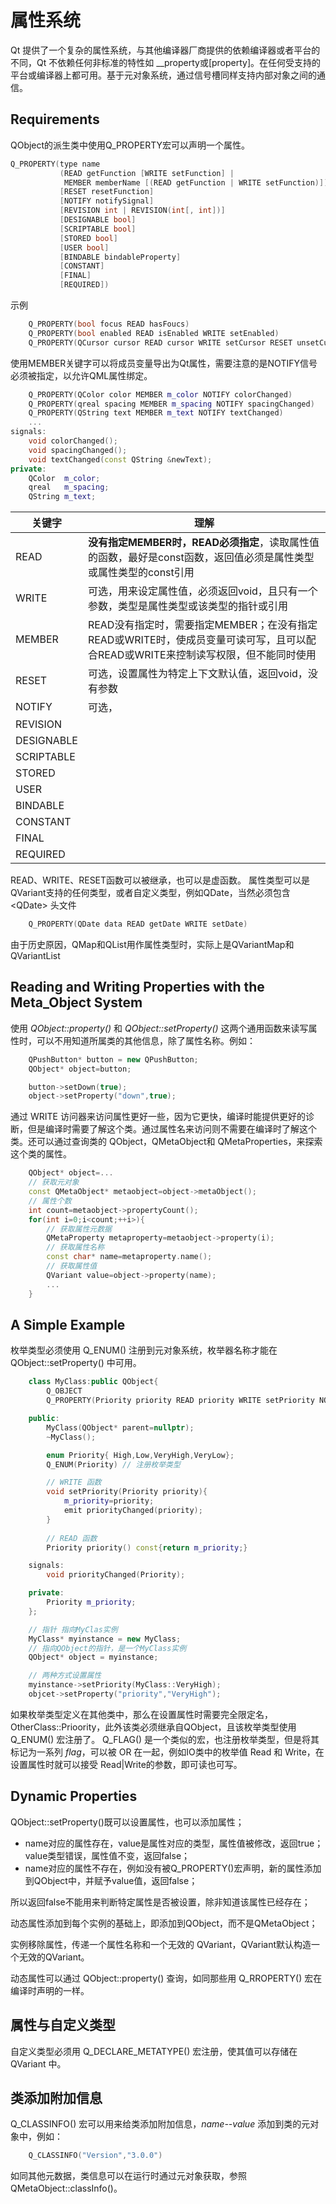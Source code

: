 # 属性系统
Qt 提供了一个复杂的属性系统，与其他编译器厂商提供的依赖编译器或者平台的不同，Qt 不依赖任何非标准的特性如 __property或[property]。在任何受支持的平台或编译器上都可用。基于元对象系统，通过信号槽同样支持内部对象之间的通信。

## Requirements
QObject的派生类中使用Q_PROPERTY宏可以声明一个属性。
```cpp
Q_PROPERTY(type name
           (READ getFunction [WRITE setFunction] |
            MEMBER memberName [(READ getFunction | WRITE setFunction)])
           [RESET resetFunction]
           [NOTIFY notifySignal]
           [REVISION int | REVISION(int[, int])]
           [DESIGNABLE bool]
           [SCRIPTABLE bool]
           [STORED bool]
           [USER bool]
           [BINDABLE bindableProperty]
           [CONSTANT]
           [FINAL]
           [REQUIRED])
```
示例
```cpp
    Q_PROPERTY(bool focus READ hasFoucs)
    Q_PROPERTY(bool enabled READ isEnabled WRITE setEnabled)
    Q_PROPERTY(QCursor cursor READ cursor WRITE setCursor RESET unsetCursor)
```
使用MEMBER关键字可以将成员变量导出为Qt属性，需要注意的是NOTIFY信号必须被指定，以允许QML属性绑定。
```cpp
    Q_PROPERTY(QColor color MEMBER m_color NOTIFY colorChanged)
    Q_PROPERTY(qreal spacing MEMBER m_spacing NOTIFY spacingChanged)
    Q_PROPERTY(QString text MEMBER m_text NOTIFY textChanged)
    ...
signals:
    void colorChanged();
    void spacingChanged();
    void textChanged(const QString &newText);
private:
    QColor  m_color;
    qreal   m_spacing;
    QString m_text;
```

| 关键字 |理解|
| --- | --- |
|READ|**没有指定MEMBER时，READ必须指定**，读取属性值的函数，最好是const函数，返回值必须是属性类型或属性类型的const引用|
|WRITE|可选，用来设定属性值，必须返回void，且只有一个参数，类型是属性类型或该类型的指针或引用|
|MEMBER|READ没有指定时，需要指定MEMBER；在没有指定READ或WRITE时，使成员变量可读可写，且可以配合READ或WRITE来控制读写权限，但不能同时使用|
|RESET|可选，设置属性为特定上下文默认值，返回void，没有参数|
|NOTIFY|可选，|
|REVISION||
|DESIGNABLE||
|SCRIPTABLE||
|STORED||
|USER||
|BINDABLE||
|CONSTANT||
|FINAL||
|REQUIRED||

READ、WRITE、RESET函数可以被继承，也可以是虚函数。
属性类型可以是QVariant支持的任何类型，或者自定义类型，例如QDate，当然必须包含 \<QDate\> 头文件
```cpp
    Q_PROPERTY(QDate data READ getDate WRITE setDate)
```
由于历史原因，QMap和QList用作属性类型时，实际上是QVariantMap和QVariantList

## Reading and Writing Properties with the Meta_Object System
使用 *QObject::property()* 和 *QObject::setProperty()* 这两个通用函数来读写属性时，可以不用知道所属类的其他信息，除了属性名称。例如：
```cpp
    QPushButton* button = new QPushButton;
    QObject* object=button;

    button->setDown(true);
    object->setProperty("down",true);
```
通过 WRITE 访问器来访问属性更好一些，因为它更快，编译时能提供更好的诊断，但是编译时需要了解这个类。通过属性名来访问则不需要在编译时了解这个类。还可以通过查询类的 QObject，QMetaObject和 QMetaProperties，来探索这个类的属性。
```cpp
    QObject* object=...
    // 获取元对象
    const QMetaObject* metaobject=object->metaObject();
    // 属性个数
    int count=metaobject->propertyCount();
    for(int i=0;i<count;++i>){
        // 获取属性元数据
        QMetaProperty metaproperty=metaobject->property(i);
        // 获取属性名称
        const char* name=metaproperty.name();
        // 获取属性值
        QVariant value=object->property(name);
        ...
    }
```

## A Simple Example
枚举类型必须使用 Q_ENUM() 注册到元对象系统，枚举器名称才能在 QObject::setProperty() 中可用。
```cpp
    class MyClass:public QObject{
        Q_OBJECT
        Q_PROPERTY(Priority priority READ priority WRITE setPriority NOTIFY priorityChanged)

    public:
        MyClass(QObject* parent=nullptr);
        ~MyClass();

        enum Priority{ High,Low,VeryHigh,VeryLow};
        Q_ENUM(Priority) // 注册枚举类型

        // WRITE 函数
        void setPriority(Priority priority){
            m_priority=priority;
            emit priorityChanged(priority);
        }
        
        // READ 函数
        Priority priority() const{return m_priority;}

    signals:
        void priorityChanged(Priority);

    private:
        Priority m_priority;
    };
```
```cpp
    // 指针 指向MyClas实例
    MyClass* myinstance = new MyClass;
    // 指向QObject的指针，是一个MyClass实例
    QObject* object = myinstance;

    // 两种方式设置属性
    myinstance->setPriority(MyClass::VeryHigh);
    objcet->setProperty("priority","VeryHigh");
```
如果枚举类型定义在其他类中，那么在设置属性时需要完全限定名，OtherClass::Prioority，此外该类必须继承自QObject，且该枚举类型使用 Q_ENUM() 宏注册了。
Q_FLAG() 是一个类似的宏，也注册枚举类型，但是将其标记为一系列 *flag*，可以被 OR 在一起，例如IO类中的枚举值 Read 和 Write，在设置属性时就可以接受 Read|Write的参数，即可读也可写。

## Dynamic Properties
QObject::setProperty()既可以设置属性，也可以添加属性；
+ name对应的属性存在，value是属性对应的类型，属性值被修改，返回true；value类型错误，属性值不变，返回false；
+ name对应的属性不存在，例如没有被Q_PROPERTY()宏声明，新的属性添加到QObject中，并赋予value值，返回false；

所以返回false不能用来判断特定属性是否被设置，除非知道该属性已经存在；

动态属性添加到每个实例的基础上，即添加到QObject，而不是QMetaObject；

实例移除属性，传递一个属性名称和一个无效的 QVariant，QVariant默认构造一个无效的QVariant。

动态属性可以通过 QObject::property() 查询，如同那些用 Q_RROPERTY() 宏在编译时声明的一样。

## 属性与自定义类型
自定义类型必须用 Q_DECLARE_METATYPE() 宏注册，使其值可以存储在 QVariant 中。

## 类添加附加信息
Q_CLASSINFO() 宏可以用来给类添加附加信息，*name--value* 添加到类的元对象中，例如：
```cpp
    Q_CLASSINFO("Version","3.0.0")
```
如同其他元数据，类信息可以在运行时通过元对象获取，参照 QMetaObject::classInfo()。
